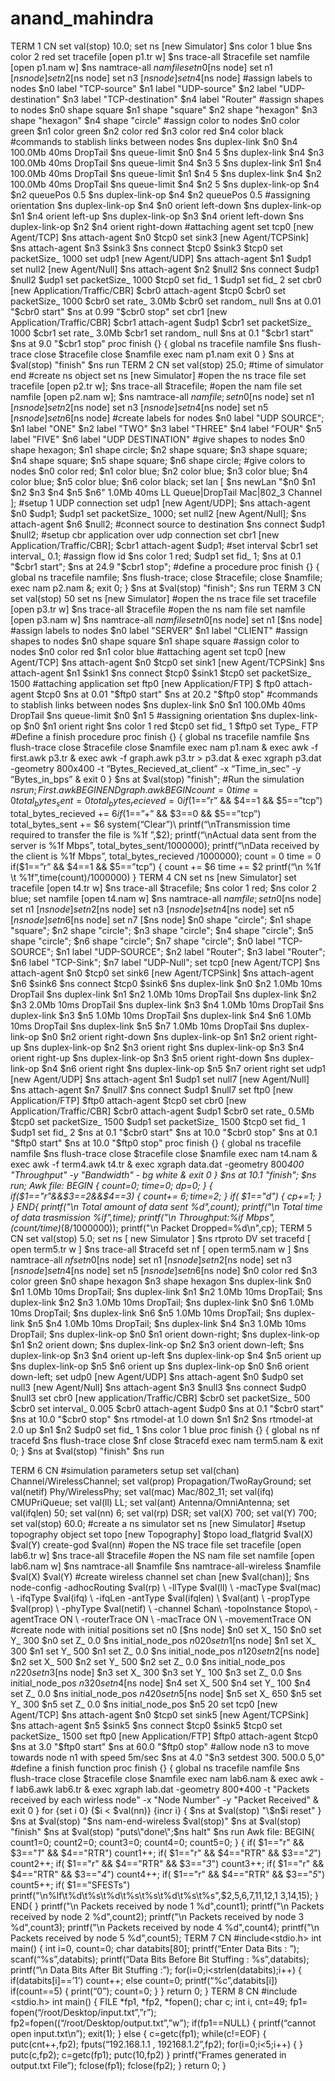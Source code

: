 # anand_mahindra
TERM 1 CN 
set val(stop) 10.0; 
set ns [new Simulator] 
$ns color 1 blue 
$ns color 2 red 
set tracefile [open p1.tr w] 
$ns trace-all $tracefile 
set namfile [open p1.nam w] 
$ns namtrace-all $namfile 
set n0 [$ns node] 
set n1 [$ns node] 
set n2 [$ns node] 
set n3 [$ns node] 
set n4 [$ns node] 
#assign labels to nodes 
$n0 label "TCP-source" 
$n1 label "UDP-source" 
$n2 label "UDP-destination" 
$n3 label "TCP-destination" 
$n4 label "Router" 
#assign shapes to nodes 
$n0 shape square 
$n1 shape "square" 
$n2 shape "hexagon" 
$n3 shape "hexagon" 
$n4 shape "circle" 
#assign color to nodes 
$n0 color green 
$n1 color green 
$n2 color red 
$n3 color red 
$n4 color black 
#commands to stablish links between nodes 
$ns duplex-link $n0 $n4 100.0Mb 40ms DropTail 
$ns queue-limit $n0 $n4 5 
$ns duplex-link $n4 $n3 100.0Mb 40ms DropTail 
$ns queue-limit $n4 $n3 5 
$ns duplex-link $n1 $n4 100.0Mb 40ms DropTail 
$ns queue-limit $n1 $n4 5 
$ns duplex-link $n4 $n2 100.0Mb 40ms DropTail 
$ns queue-limit $n4 $n2 5 
$ns duplex-link-op $n4 $n2 queuePos 0.5 
$ns duplex-link-op $n4 $n2 queuePos 0.5 
#assigning orientation 
$ns duplex-link-op $n4 $n0 orient left-down 
$ns duplex-link-op $n1 $n4 orient left-up 
$ns duplex-link-op $n3 $n4 orient left-down 
$ns duplex-link-op $n2 $n4 orient right-down 
#attaching agent 
set tcp0 [new Agent/TCP] 
$ns attach-agent $n0 $tcp0 
set sink3 [new Agent/TCPSink] 
$ns attach-agent $n3 $sink3 
$ns connect $tcp0 $sink3 
$tcp0 set packetSize_ 1000 
set udp1 [new Agent/UDP] 
$ns attach-agent $n1 $udp1 
set null2 [new Agent/Null] 
$ns attach-agent $n2 $null2 
$ns connect $udp1 $null2 
$udp1 set packetSize_ 1000 
$tcp0 set fid_ 1 
$udp1 set fid_ 2 
set cbr0 [new Application/Traffic/CBR] 
$cbr0 attach-agent $tcp0 
$cbr0 set packetSize_ 1000 
$cbr0 set rate_ 3.0Mb 
$cbr0 set random_ null 
$ns at 0.01 "$cbr0 start" 
$ns at 0.99 "$cbr0 stop" 
set cbr1 [new Application/Traffic/CBR] 
$cbr1 attach-agent $udp1 
$cbr1 set packetSize_ 1000 
$cbr1 set rate_ 3.0Mb 
$cbr1 set random_ null 
$ns at 0.1 "$cbr1 start" 
$ns at 9.0 "$cbr1 stop" 
proc finish {} { 
global ns tracefile namfile 
$ns flush-trace 
close $tracefile 
close $namfile 
exec nam p1.nam 
exit 0 
} 
$ns at $val(stop) "finish" 
$ns run 
TERM 2 CN 
set val(stop) 25.0; #time of simulator end 
#create ns object 
set ns [new Simulator] 
#open the ns trace file 
set tracefile [open p2.tr w]; 
$ns trace-all $tracefile; 
#open the nam file 
set namfile [open p2.nam w]; 
$ns namtrace-all $namfile; 
set n0 [$ns node] 
set n1 [$ns node] 
set n2 [$ns node] 
set n3 [$ns node] 
set n4 [$ns node] 
set n5 [$ns node] 
set n6 [$ns node] 
#create labels for nodes 
$n0 label "UDP SOURCE"; 
$n1 label "ONE" 
$n2 label "TWO" 
$n3 label "THREE" 
$n4 label "FOUR" 
$n5 label "FIVE" 
$n6 label "UDP DESTINATION" 
#give shapes to nodes 
$n0 shape hexagon; 
$n1 shape circle; 
$n2 shape square; 
$n3 shape square; 
$n4 shape square; 
$n5 shape square; 
$n6 shape circle; 
#give colors to nodes 
$n0 color red; 
$n1 color blue; 
$n2 color blue; 
$n3 color blue; 
$n4 color blue; 
$n5 color blue; 
$n6 color black; 
set lan [ $ns newLan "$n0 $n1 $n2 $n3 $n4 $n5 $n6" 1.0Mb 40ms LL 
Queue|DropTail Mac|802_3 Channel ]; 
#setup 1 UDP connection 
set udp1 [new Agent/UDP]; 
$ns attach-agent $n0 $udp1; 
$udp1 set packetSize_ 1000; 
set null2 [new Agent/Null]; 
$ns attach-agent $n6 $null2; 
#connect source to destination 
$ns connect $udp1 $null2; 
#setup cbr application over udp connection 
set cbr1 [new Application/Traffic/CBR]; 
$cbr1 attach-agent $udp1; 
#set interval 
$cbr1 set interval_ 0.1; 
#assign flow id 
$ns color 1 red; 
$udp1 set fid_ 1; 
$ns at 0.1 "$cbr1 start"; 
$ns at 24.9 "$cbr1 stop"; 
#define a procedure 
proc finish {} { 
global ns tracefile namfile; 
$ns flush-trace; 
close $tracefile; 
close $namfile; 
exec nam p2.nam &; 
exit 0; 
} 
$ns at $val(stop) "finish"; 
$ns run 
TERM 3 CN 
set val(stop) 50 
set ns [new Simulator] 
#open the ns trace file 
set tracefile [open p3.tr w] 
$ns trace-all $tracefile 
#open the ns nam file 
set namfile [open p3.nam w] 
$ns namtrace-all $namfile 
set n0 [$ns node] 
set n1 [$ns node] 
#assign labels to nodes 
$n0 label "SERVER" 
$n1 label "CLIENT" 
#assign shapes to nodes 
$n0 shape square 
$n1 shape square 
#assign color to nodes 
$n0 color red 
$n1 color blue 
#attaching agent 
set tcp0 [new Agent/TCP] 
$ns attach-agent $n0 $tcp0 
set sink1 [new Agent/TCPSink] 
$ns attach-agent $n1 $sink1 
$ns connect $tcp0 $sink1 
$tcp0 set packetSize_ 1500 
#attaching application 
set ftp0 [new Application/FTP] 
$ ftp0 attach-agent $tcp0 
$ns at 0.01 "$ftp0 start" 
$ns at 20.2 "$ftp0 stop" 
#commands to stablish links between nodes 
$ns duplex-link $n0 $n1 100.0Mb 40ms DropTail 
$ns queue-limit $n0 $n1 5 
#assigning orientation 
$ns duplex-link-op $n0 $n1 orient right 
$ns color 1 red 
$tcp0 set fid_ 1 
$ftp0 set Type_ FTP 
#Define a finish procedure 
proc finish {} { 
global ns tracefile namfile 
$ns flush-trace 
close $tracefile 
close $namfile 
exec nam p1.nam & 
exec awk -f first.awk  p3.tr & 
exec awk -f graph.awk p3.tr > p3.dat & 
exec xgraph p3.dat -geometry 800x400 -t “Bytes_Recieved_at_client” -x 
“Time_in_sec” -y “Bytes_in_bps” & 
exit 0 
} 
$ns at $val(stop) "finish"; 
#Run the simulation 
$ns run; 
First.awk 
BEGIN { 
} 
{ 
} 
END { 
} 
graph.awk 
BEGIN { 
} 
{ 
} 
count = 0 
time = 0 
total_bytes_sent = 0 
total_bytes_recieved = 0 
if($1==”r” && $4==1 && $5==”tcp”) 
total_bytes_recieved += $6 
if($1==”+” && $3==0 && $5==”tcp”) 
total_bytes_sent += $6 
system(“Clear”)\ 
printf(“\nTransmission time required to transfer the file is %1f ”,$2); 
printf(“\nActual data sent from the server is %1f Mbps”, 
total_bytes_sent/1000000); 
printf(“\nData received by the client is %1f Mbps”, 
total_bytes_recieved /1000000); 
count = 0 
time = 0 
if($1==”r” && $4==1 && $5==”tcp”) 
{ 
count += $6 
time += $2 
printf(“\n %1f \t %1f”,time(count)/1000000) 
} 
TERM 4 CN 
set ns [new Simulator] 
set tracefile [open t4.tr w] 
$ns trace-all $tracefile; 
$ns color 1 red; 
$ns color 2 blue; 
set namfile [open t4.nam w] 
$ns namtrace-all $namfile; 
set n0 [$ns node] 
set n1 [$ns node] 
set n2 [$ns node] 
set n3 [$ns node] 
set n4 [$ns node] 
set n5 [$ns node] 
set n6 [$ns node] 
set n7 [$ns node] 
$n0 shape "circle"; 
$n1 shape "square"; 
$n2 shape "circle"; 
$n3 shape "circle"; 
$n4 shape "circle"; 
$n5 shape "circle"; 
$n6 shape "circle"; 
$n7 shape "circle"; 
$n0 label "TCP-SOURCE"; 
$n1 label "UDP-SOURCE"; 
$n2 label "Router"; 
$n3 label "Router"; 
$n6 label "TCP-Sink"; 
$n7 label "UDP-Null"; 
set tcp0 [new Agent/TCP] 
$ns attach-agent $n0 $tcp0 
set sink6 [new Agent/TCPSink] 
$ns attach-agent $n6 $sink6 
$ns connect $tcp0 $sink6 
$ns duplex-link $n0 $n2 1.0Mb 10ms DropTail 
$ns duplex-link $n1 $n2 1.0Mb 10ms DropTail 
$ns duplex-link $n2 $n3 2.0Mb 10ms DropTail 
$ns duplex-link $n3 $n4 1.0Mb 10ms DropTail 
$ns duplex-link $n3 $n5 1.0Mb 10ms DropTail 
$ns duplex-link $n4 $n6 1.0Mb 10ms DropTail 
$ns duplex-link $n5 $n7 1.0Mb 10ms DropTail 
$ns duplex-link-op $n0 $n2 orient right-down 
$ns duplex-link-op $n1 $n2 orient right-up 
$ns duplex-link-op $n2 $n3 orient right 
$ns duplex-link-op $n3 $n4 orient right-up 
$ns duplex-link-op $n3 $n5 orient right-down 
$ns duplex-link-op $n4 $n6 orient right 
$ns duplex-link-op $n5 $n7 orient right 
set udp1 [new Agent/UDP] 
$ns attach-agent $n1 $udp1 
set null7 [new Agent/Null] 
$ns attach-agent $n7 $null7 
$ns connect $udp1 $null7 
set ftp0 [new Application/FTP] 
$ftp0 attach-agent $tcp0 
set cbr0 [new Application/Traffic/CBR] 
$cbr0 attach-agent $udp1 
$cbr0 set rate_ 0.5Mb 
$tcp0 set packetSize_ 1500 
$udp1 set packetSize_ 1500 
$tcp0 set fid_ 1 
$udp1 set fid_ 2 
$ns at 0.1 "$cbr0 start" 
$ns at 10.0 "$cbr0 stop" 
$ns at 0.1 "$ftp0 start" 
$ns at 10.0 "$ftp0 stop" 
proc finish {} { 
global ns tracefile namfile 
$ns flush-trace 
close $tracefile 
close $namfile 
exec nam t4.nam & 
exec awk -f term4.awk t4.tr & 
exec xgraph data.dat -geometry 800*400 "Throughput" -y "Bandwidth" - 
bg white & 
exit 0 
} 
$ns at 10.1 "finish"; 
$ns run; 
Awk file: 
BEGIN { 
count=0; 
time=0; 
dp=0; 
} 
{ 
if($1=="r"&&$3==2&&$4==3) 
{ 
count+= $6; 
time=$2; 
} 
if( $1=="d") 
{ 
cp+=1; 
} 
} 
END{ 
printf("\n Total amount of data sent %d",count); 
printf("\n Total time of data trasmission %if",time); 
printf("\n Throughput:%if Mbps",(count/time)*(8/1000000)); 
printf("\n Packet Dropped=%d\n",cp); 
TERM 5 CN 
set val(stop) 5.0; 
set ns [ new Simulator ] 
$ns rtproto DV 
set tracefd [ open term5.tr w ] 
$ns trace-all $tracefd 
set nf [ open term5.nam w ] 
$ns namtrace-all $nf 
set n0 [$ns node] 
set n1 [$ns node] 
set n2 [$ns node] 
set n3 [$ns node] 
set n4 [$ns node] 
set n5 [$ns node] 
set n6 [$ns node] 
$n0 color red 
$n3 color green 
$n0 shape hexagon 
$n3 shape hexagon 
$ns duplex-link $n0 $n1 1.0Mb 10ms DropTail; 
$ns duplex-link $n1 $n2 1.0Mb 10ms DropTail; 
$ns duplex-link $n2 $n3 1.0Mb 10ms DropTail; 
$ns duplex-link $n0 $n6 1.0Mb 10ms DropTail; 
$ns duplex-link $n6 $n5 1.0Mb 10ms DropTail; 
$ns duplex-link $n5 $n4 1.0Mb 10ms DropTail; 
$ns duplex-link $n4 $n3 1.0Mb 10ms DropTail; 
$ns duplex-link-op $n0 $n1 orient down-right; 
$ns duplex-link-op $n1 $n2 orient down; 
$ns duplex-link-op $n2 $n3 orient down-left; 
$ns duplex-link-op $n3 $n4 orient up-left 
$ns duplex-link-op $n4 $n5 orient up 
$ns duplex-link-op $n5 $n6 orient up 
$ns duplex-link-op $n0 $n6 orient down-left; 
set udp0 [new Agent/UDP] 
$ns attach-agent $n0 $udp0 
set null3 [new Agent/Null] 
$ns attach-agent $n3 $null3 
$ns connect $udp0 $null3 
set cbr0 [new application/Traffic/CBR] 
$cbr0 set packetSize_ 500 
$cbr0 set interval_ 0.005 
$cbr0 attach-agent $udp0 
$ns at 0.1 "$cbr0 start" 
$ns at 10.0 "$cbr0 stop" 
$ns rtmodel-at 1.0 down $n1 $n2 
$ns rtmodel-at 2.0 up $n1 $n2 
$udp0 set fid_ 1 
$ns color 1 blue 
proc finish {} { 
global ns nf tracefd 
$ns flush-trace 
close $nf 
close $tracefd 
exec nam term5.nam & 
exit 0; 
} 
$ns at $val(stop) "finish" 
$ns run 
 
TERM 6 CN 
#simulation parameters setup 
set val(chan) Channel/WirelessChannel; 
set val(prop) Propagation/TwoRayGround; 
set val(netif) Phy/WirelessPhy; 
set val(mac) Mac/802_11; 
set val(ifq) CMUPriQueue; 
set val(ll) LL; 
set val(ant) Antenna/OmniAntenna; 
set val(ifqlen) 50; 
set val(nn) 6; 
set val(rp) DSR; 
set val(X) 700; 
set val(Y) 700; 
set val(stop) 60.0; 
#create a ns simulator 
set ns [new Simulator] 
#setup topography object 
set topo [new Topography] 
$topo load_flatgrid $val(X) $val(Y) 
create-god $val(nn) 
#open the NS trace file 
set tracefile [open lab6.tr w] 
$ns trace-all $tracefile 
#open the NS nam file 
set namfile [open lab6.nam w] 
$ns namtrace-all $namfile 
$ns namtrace-all-wireless $namfile $val(X) $val(Y) 
#create wireless channel 
set chan [new $val(chan)]; 
$ns node-config -adhocRouting $val(rp) \ -llType 
$val(ll) \ -macType $val(mac) \ -ifqType 
$val(ifq) \ -ifqLen -antType 
$val(ifqlen) \ 
$val(ant) \ -propType $val(prop) \ -phyType $val(netif) \ -channel 
$chan\ -topoInstance $topo\ -agentTrace ON \ -routerTrace  ON \ -macTrace ON \ -movementTrace ON 
#create node with initial positions 
set n0 [$ns node] 
$n0 set X_ 150 
$n0 set Y_ 300 
$n0 set Z_ 0.0 
$ns initial_node_pos $n0 20 
set n1 [$ns node] 
$n1 set X_ 300 
$n1 set Y_ 500 
$n1 set Z_ 0.0 
$ns initial_node_pos $n1 20 
set n2 [$ns node] 
$n2 set X_ 500 
$n2 set Y_ 500 
$n2 set Z_ 0.0 
$ns initial_node_pos $n2 20 
set n3 [$ns node] 
$n3 set X_ 300 
$n3 set Y_ 100 
$n3 set Z_ 0.0 
$ns initial_node_pos $n3 20 
set n4 [$ns node] 
$n4 set X_ 500 
$n4 set Y_ 100 
$n4 set Z_ 0.0 
$ns initial_node_pos $n4 20 
set n5 [$ns node] 
$n5 set X_ 650 
$n5 set Y_ 300 
$n5 set Z_ 0.0 
$ns initial_node_pos $n5 20 
set tcp0 [new Agent/TCP] 
$ns attach-agent $n0 $tcp0 
set sink5 [new Agent/TCPSink] 
$ns attach-agent $n5 $sink5 
$ns connect $tcp0 $sink5 
$tcp0 set packetSize_ 1500 
set ftp0 [new Application/FTP] 
$ftp0 attach-agent $tcp0 
$ns at 3.0 "$ftp0 start" 
$ns at 60.0 "$ftp0 stop" 
#allow node n3 to move towards node n1 with speed 5m/sec 
$ns at 4.0 "$n3 setdest 300. 500.0 5,0" 
#define a finish function 
proc finish {} { 
global ns tracefile namfile 
$ns flush-trace 
close $tracefile 
close $namfile 
exec nam lab6.nam & 
exec awk -f lab6.awk lab6.tr & 
exec xgraph lab.dat -geometry 800*400 -t "Packets received by each 
wirless node" -x "Node Number" -y "Packet Received" & 
exit 0 
} 
for {set i 0} {$i < $val(nn)} {incr i} { 
$ns at $val(stop) "\$n$i reset" 
} 
$ns at $val(stop) "$ns nam-end-wireless $val(stop)" 
$ns at $val(stop) "finish" 
$ns at $val(stop) "puts\"done\";$ns halt" 
$ns run 
Awk file: 
BEGIN{ 
count1=0; 
count2=0; 
count3=0; 
count4=0; 
count5=0; 
} 
{ 
if( $1=="r" && $3=="_1_" && $4=="RTR") 
count1++; 
if( $1=="r" && $4=="RTR" && $3=="_2_") 
count2++; 
if( $1=="r" && $4=="RTR" && $3=="_3_") 
count3++; 
if( $1=="r" && $4=="RTR" && $3=="_4_") 
count4++; 
if( $1=="r" && $4=="RTR" && $3=="_5_") 
count5++; 
if( $1=="SFESTs") 
printf("\n%lf\t%d\t%s\t%d\t%s\t%s\t%d\t%s\t%s",$2,$5,$6,$7,$11,$12,$1 
3,$14,$15); 
} 
END{ 
} 
printf("\n Packets received by node 1 %d",count1); 
printf("\n Packets received by node 2 %d",count2); 
printf("\n Packets received by node 3 %d",count3); 
printf("\n Packets received by node 4 %d",count4); 
printf("\n Packets received by node 5 %d",count5); 
TERM 7 CN 
#include<stdio.h> 
int main() 
{ 
int i=0, count=0; 
char databits[80]; 
printf(“Enter Data Bits : ”); 
scanf(“%s”,databits); 
printf(“Data Bits Before Bit Stuffing : %s”,databits); 
printf(“\n Data Bits After Bit Stuffing :”); 
for(i=0;i<strlen(databits);i++) 
{ 
if(databits[i]==’1’) 
count++; 
else 
count=0; 
printf(“%c”,databits[i]) 
if(count==5) 
{ 
print(“0”); 
count=0; 
} 
} 
return 0; 
} 
TERM 8 CN 
#include <stdio.h> 
int main() 
{ 
FILE *fp1, *fp2, *fopen(); 
char c; 
int i, cnt=49; 
fp1= fopen(“/root/Desktop/input.txt”,”r”); 
fp2=fopen((“/root/Desktop/output.txt”,”w”); 
if(fp1==NULL) 
{ 
printf(“cannot open input.txt\n”); 
exit(1); 
} 
else 
{ 
c=getc(fp1); 
while(c!=EOF) 
{ 
putc(cnt++,fp2); 
fputs(“192.168.1.1 , 192168.1.2”,fp2); 
for(i=0;i<5;i++) 
{ 
} 
putc(c,fp2); 
c=getc(fp1); 
putc(10,fp2) 
} 
printf(“Frames generated in output.txt File”); 
fclose(fp1); 
fclose(fp2); 
} 
return 0; 
} 
